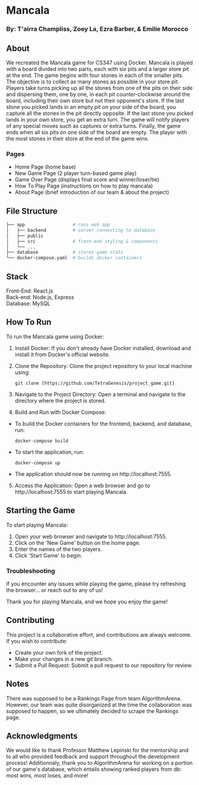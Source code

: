 # Mancala
### By: T'airra Champliss, Zoey La, Ezra Barber, & Emilie Morocco

## About
We recreated the Mancala game for CS347 using Docker. Mancala is played with a board divided into two parts, each with six pits and a larger store pit at the end. The game begins with four stones in each of the smaller pits. The objective is to collect as many stones as possible in your store pit. Players take turns picking up all the stones from one of the pits on their side and dispersing them, one by one, in each pit counter-clockwise around the board, including their own store but not their opponent's store. If the last stone you picked lands in an empty pit on your side of the board, you capture all the stones in the pit directly opposite. If the last stone you picked lands in your own store, you get an extra turn. The game will notify players of any special moves such as captures or extra turns. Finally, the game ends when all six pits on one side of the board are empty. The player with the most stones in their store at the end of the game wins.

### Pages
- Home Page         (home base)
- New Game Page     (2 player turn-based game play)
- Game Over Page    (displays final score and winner/loser/tie)
- How To Play Page  (instructions on how to play mancala)
- About Page        (brief introduction of our team & about the project)

## File Structure

```bash
├── app                  # runs web app
│   ├── backend          # server connecting to database
│   ├── public
│   ├── src              # front-end styling & components
│   └── ...
├── database             # stores game stats
└── docker-compose.yaml  # builds docker containers
```

## Stack
Front-End: React.js  
Back-end: Node.js, Express  
Database: MySQL  

## How To Run
To run the Mancala game using Docker:

1. Install Docker: If you don't already have Docker installed, download and install it from Docker's official website.
2. Clone the Repository: Clone the project repository to your local machine using:

    `git clone [https://github.com/TetraGenesis/project_game.git]`
3. Navigate to the Project Directory: Open a terminal and navigate to the directory where the project is stored.

4. Build and Run with Docker Compose:
- To build the Docker containers for the frontend, backend, and database, run:

    `docker-compose build`
- To start the application, run:

    `docker-compose up`
- The application should now be running on http://localhost:7555.
5. Access the Application: Open a web browser and go to http://localhost:7555 to start playing Mancala.

## Starting the Game
To start playing Mancala:
1. Open your web browser and navigate to http://localhost:7555.
2. Click on the 'New Game' button on the home page.
3. Enter the names of the two players.
4. Click 'Start Game' to begin.

### Troubleshooting
If you encounter any issues while playing the game, please try refreshing the browser... or reach out to any of us!

Thank you for playing Mancala, and we hope you enjoy the game!


## Contributing
This project is a collaborative effort, and contributions are always welcome. If you wish to contribute:
- Create your own fork of the project.
- Make your changes in a new git branch.
- Submit a Pull Request: Submit a pull request to our repository for review.

## Notes
There was supposed to be a Rankings Page from team AlgorithmArena. However, our team was quite disorganized at the time the collaboration was supposed to happen, so we ultimately decided to scrape the Rankings page.

## Acknowledgments 
We would like to thank Professor Matthew Lepinski for the mentorship and to all who provided feedback and support throughout the development process! Additionnaly, thank you to AlgorithmArena for working on a portion of our game's database, which entails showing ranked players from db: most wins, most loses, and more!